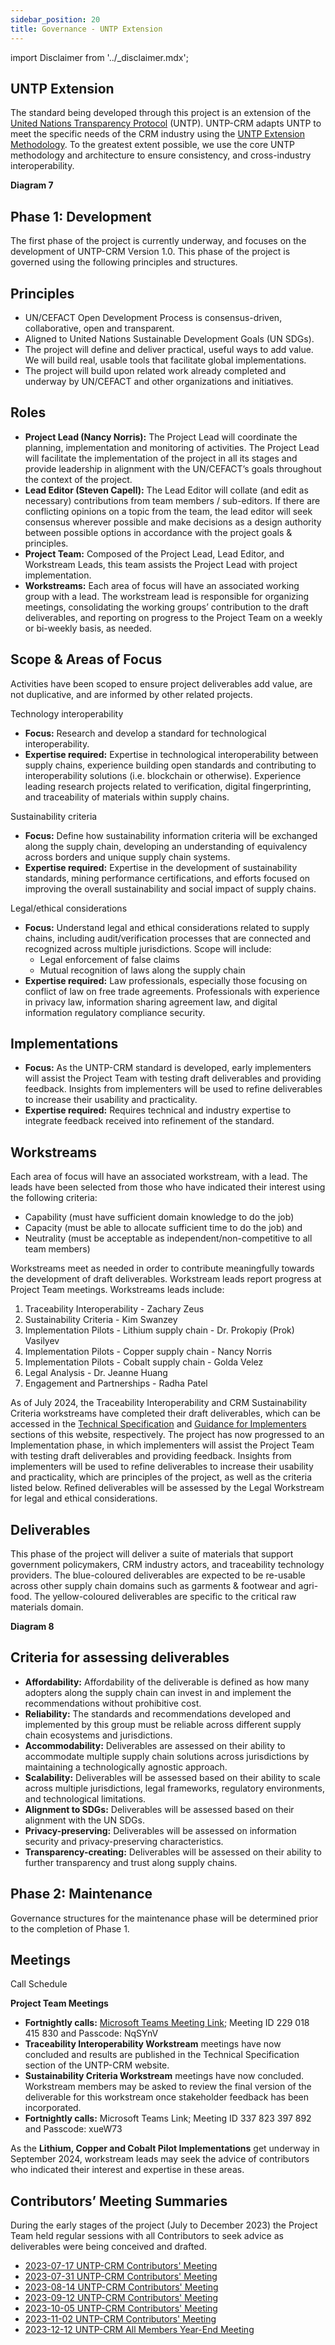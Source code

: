 ```yaml
---
sidebar_position: 20
title: Governance - UNTP Extension
---
```


import Disclaimer from '../\_disclaimer.mdx';

<Disclaimer />

## UNTP Extension

The standard being developed through this project is an extension of the [United Nations Transparency Protocol](https://uncefact.github.io/spec-untp/docs/about) (UNTP). UNTP-CRM adapts UNTP to meet the specific needs of the CRM industry using the [UNTP Extension Methodology](https://uncefact.github.io/spec-untp/docs/extensions/ExtensionsMethodology). To the greatest extent possible, we use the core UNTP methodology and architecture to ensure consistency, and cross-industry interoperability.  

**Diagram 7** 

## Phase 1: Development 

The first phase of the project is currently underway, and focuses on the development of UNTP-CRM Version 1.0. This phase of the project is governed using the following principles and structures.

## Principles​
* UN/CEFACT Open Development Process is consensus-driven, collaborative, open and transparent.
* Aligned to United Nations Sustainable Development Goals (UN SDGs).
* The project will define and deliver practical, useful ways to add value. We will build real, usable tools that facilitate global implementations.
* The project will build upon related work already completed and underway by UN/CEFACT and other organizations and initiatives.

## Roles​
* **Project Lead (Nancy Norris):** The Project Lead will coordinate the planning, implementation and monitoring of activities. The Project Lead will facilitate the implementation of the project in all its stages and provide leadership in alignment with the UN/CEFACT’s goals throughout the context of the project.
* **Lead Editor (Steven Capell):** The Lead Editor will collate (and edit as necessary) contributions from team members / sub-editors. If there are conflicting opinions on a topic from the team, the lead editor will seek consensus wherever possible and make decisions as a design authority between possible options in accordance with the project goals & principles.
* **Project Team:** Composed of the Project Lead, Lead Editor, and Workstream Leads, this team assists the Project Lead with project implementation.
* **Workstreams:** Each area of focus will have an associated working group with a lead. The workstream lead is responsible for organizing meetings, consolidating the working groups’ contribution to the draft deliverables, and reporting on progress to the Project Team on a weekly or bi-weekly basis, as needed.

## Scope & Areas of Focus​

Activities have been scoped to ensure project deliverables add value, are not duplicative, and are informed by other related projects.

Technology interoperability 
* **Focus:** Research and develop a standard for technological interoperability. 
* **Expertise required:** Expertise in technological interoperability between supply chains, experience building open standards and contributing to interoperability solutions (i.e. blockchain or otherwise). Experience leading research projects related to verification, digital fingerprinting, and traceability of materials within supply chains.

Sustainability criteria 
* **Focus:** Define how sustainability information criteria will be exchanged along the supply chain, developing an understanding of equivalency across borders and unique supply chain systems.
* **Expertise required:** Expertise in the development of sustainability standards, mining performance certifications, and efforts focused on improving the overall sustainability and social impact of supply chains.

Legal/ethical considerations​
* **Focus:** Understand legal and ethical considerations related to supply chains, including audit/verification processes that are connected and recognized across multiple jurisdictions. Scope will include:
  * Legal enforcement of false claims
  * Mutual recognition of laws along the supply chain
* **Expertise required:** Law professionals, especially those focusing on conflict of law on free trade agreements. Professionals with experience in privacy law, information sharing agreement law, and digital information regulatory compliance security.

## Implementations
* **Focus:** As the UNTP-CRM standard is developed, early implementers will assist the Project Team with testing draft deliverables and providing feedback. Insights from implementers will be used to refine deliverables to increase their usability and practicality.
* **Expertise required:** Requires technical and industry expertise to integrate feedback received into refinement of the standard.

## Workstreams 
Each area of focus will have an associated workstream, with a lead. The leads have been selected from those who have indicated their interest using the following criteria:

* Capability (must have sufficient domain knowledge to do the job)
* Capacity (must be able to allocate sufficient time to do the job) and
* Neutrality (must be acceptable as independent/non-competitive to all team members)

Workstreams meet as needed in order to contribute meaningfully towards the development of draft deliverables. Workstream leads report progress at Project Team meetings. Workstreams leads include:

1. Traceability Interoperability - Zachary Zeus
2. Sustainability Criteria  - Kim Swanzey
3. Implementation Pilots - Lithium supply chain - Dr. Prokopiy (Prok) Vasilyev
4. Implementation Pilots - Copper supply chain - Nancy Norris
5. Implementation Pilots - Cobalt supply chain - Golda Velez
6. Legal Analysis - Dr. Jeanne Huang
7. Engagement and Partnerships - Radha Patel

As of July 2024, the Traceability Interoperability and CRM Sustainability Criteria workstreams have completed their draft deliverables, which can be accessed in the [Technical Specification](https://uncefact.github.io/project-crm/docs/specification/) and [Guidance for Implementers](https://uncefact.github.io/project-crm/docs/guidance/stages) sections of this website, respectively. The project has now progressed to an Implementation phase, in which implementers will assist the Project Team with testing draft deliverables and providing feedback. Insights from implementers will be used to refine deliverables to increase their usability and practicality, which are principles of the project, as well as the criteria listed below. Refined deliverables will be assessed by the Legal Workstream for legal and ethical considerations.

## Deliverables​

This phase of the project will deliver a suite of materials that support government policymakers, CRM industry actors, and traceability technology providers. The blue-coloured deliverables are expected to be re-usable across other supply chain domains such as garments & footwear and agri-food. The yellow-coloured deliverables are specific to the critical raw materials domain.

**Diagram 8**

## Criteria for assessing deliverables

* **Affordability:** Affordability of the deliverable is defined as how many adopters along the supply chain can invest in and implement the recommendations without prohibitive cost.
* **Reliability:** The standards and recommendations developed and implemented by this group must be reliable across different supply chain ecosystems and jurisdictions.
* **Accommodability:** Deliverables are assessed on their ability to accommodate multiple supply chain solutions across jurisdictions by maintaining a technologically agnostic approach.
* **Scalability:** Deliverables will be assessed based on their ability to scale across multiple jurisdictions, legal frameworks, regulatory environments, and technological limitations.
* **Alignment to SDGs:** Deliverables will be assessed based on their alignment with the UN SDGs.
* **Privacy-preserving:** Deliverables will be assessed on information security and privacy-preserving characteristics.
* **Transparency-creating:** Deliverables will be assessed on their ability to further transparency and trust along supply chains.

## Phase 2: Maintenance

Governance structures for the maintenance phase will be determined prior to the completion of Phase 1. 

## Meetings

Call Schedule​

**Project Team Meetings​**

* **Fortnightly calls:** [Microsoft Teams Meeting Link](https://teams.microsoft.com/l/meetup-join/19%3ameeting_NDI1ZWRhMDYtOTYxNS00MTgxLTlmNzgtZDgzMWFkNWE4M2U3%40thread.v2/0?context=%7b%22Tid%22%3a%226fdb5200-3d0d-4a8a-b036-d3685e359adc%22%2c%22Oid%22%3a%22e5af7687-75ba-4b70-8bce-0fb446aeff13%22%7d); Meeting ID 229 018 415 830 and Passcode: NqSYnV
* **Traceability Interoperability Workstream** meetings have now concluded and results are published in the Technical Specification section of the UNTP-CRM website.
* **Sustainability Criteria Workstream**​ meetings have now concluded. Workstream members may be asked to review the final version of the deliverable for this workstream once stakeholder feedback has been incorporated.
* **Fortnightly calls:** Microsoft Teams Link; Meeting ID 337 823 397 892 and Passcode: xueW73

As the **Lithium, Copper and Cobalt Pilot Implementations** get underway in September 2024, workstream leads may seek the advice of contributors who indicated their interest and expertise in these areas.

## Contributors’ Meeting Summaries​

During the early stages of the project (July to December 2023) the Project Team held regular sessions with all Contributors to seek advice as deliverables were being conceived and drafted. 

* [2023-07-17 UNTP-CRM  Contributors' Meeting](https://drive.google.com/file/d/1xdodx1dOeETlsZtQCcj5IZ8z5yVWZHgz/view?usp=sharing)
* [2023-07-31 UNTP-CRM Contributors' Meeting](https://drive.google.com/file/d/1YoQZF3mouB1BAxVdW97ha7mWea46npDf/view?usp=sharing)
* [2023-08-14 UNTP-CRM  Contributors' Meeting](https://drive.google.com/file/d/1KbWngdgQxGTZGZgtEhlEHXMf_CPmIKNQ/view?usp=sharing)
* [2023-09-12 UNTP-CRM Contributors' Meeting](https://drive.google.com/file/d/1cEf3mMm1PwtABby3xoLCpAqmPHFTsFNw/view?usp=sharing)
* [2023-10-05 UNTP-CRM  Contributors' Meeting](https://drive.google.com/file/d/1rvy9YaNn7Vv_L8z_zjbcrABRIykmSz5Y/view?usp=sharing)
* [2023-11-02 UNTP-CRM  Contributors' Meeting](https://drive.google.com/file/d/1930zsJ_pRxHhpDSXdo-d8d7UhOGioG4y/view?usp=sharing)
* [2023-12-12 UNTP-CRM  All Members Year-End Meeting](https://drive.google.com/file/d/15GWaL6v7zhUo1qjtFWWsScdwjyZo7CQ0/view?usp=sharing)
